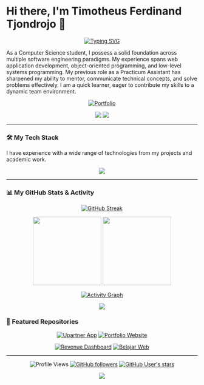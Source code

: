# Hi there, I'm Timotheus Ferdinand Tjondrojo 👋
<p align="center">
  <a href="https://git.io/typing-svg"><img src="https://readme-typing-svg.demolab.com?font=Fira+Code&weight=600&size=24&pause=1000&color=2ca35c&center=true&vCenter=true&width=500&lines=Full-Stack+Developer;Mobile+App+Developer;IoT+Enthusiast;Cybersecurity+Enthusiast;Problem+Solving;Object-Oriented+Programming;Creative+Thinker" alt="Typing SVG" /></a>
</p>

As a Computer Science student, I possess a solid foundation across multiple software engineering paradigms. My experience spans web application development, object-oriented programming, and low-level systems programming. My previous role as a Practicum Assistant has sharpened my ability to mentor, communicate technical concepts, and solve problems effectively. I am a quick learner, eager to contribute my skills to a dynamic team environment.

<p align="center">
<a href="https://portfolio-ferdinandtjondrojo.vercel.app/" target="_blank">
<img src="https://img.shields.io/badge/Portfolio-2ca35c?style=for-the-badge&logo=vercel&logoColor=white&labelColor=181717&shadow=true&plastic=true&logoWidth=20&fontSize=14" alt="Portfolio"/>
</a>
</p>

<p align="center">
  <a href="https://www.linkedin.com/in/ferdinandtj/" target="blank"><img src="https://img.shields.io/badge/LinkedIn-0077B5?style=for-the-badge&logo=linkedin&logoColor=white"/></a>
  <a href="https://github.com/FerdinandTJ" target="blank"><img src="https://img.shields.io/badge/GitHub-181717?style=for-the-badge&logo=github&logoColor=white"/></a>
</p>

---

### 🛠️ My Tech Stack

I have experience with a wide range of technologies from my projects and academic work.

<p align="center">
  <a href="https://skillicons.dev">
    <img src="https://skillicons.dev/icons?i=java,python,php,c,js,html,css,dart,swift,laravel,flask,flutter,bootstrap,tailwindcss,mysql,sqlite,firebase,git,github,docker,linux,postman,figma,powershell&perline=12" />
  </a>
</p>

---

### 📊 My GitHub Stats & Activity

<div align="center">

[![GitHub Streak](https://streak-stats.demolab.com/?user=ferdinandtj&theme=dark&background=0d1117&border=30363d&stroke=58a6ff&ring=58a6ff&fire=ff6b6b&currStreakNum=ffffff&sideNums=ffffff&currStreakLabel=58a6ff&sideLabels=8b949e&dates=8b949e)](https://git.io/streak-stats)

</div>

<p align="center">
  <img height="180em" src="https://github-readme-stats-sigma-five.vercel.app/api?username=ferdinandtj&show_icons=true&theme=github_dark&include_all_commits=true&count_private=true&border_color=30363d&bg_color=0d1117&title_color=58a6ff&text_color=c9d1d9&icon_color=58a6ff"/>
  <img height="180em" src="https://github-readme-stats-sigma-five.vercel.app/api/top-langs/?username=ferdinandtj&layout=compact&langs_count=8&theme=github_dark&border_color=30363d&bg_color=0d1117&title_color=58a6ff&text_color=c9d1d9"/>
</p>

<div align="center">
  
[![Activity Graph](https://github-readme-activity-graph.vercel.app/graph?username=ferdinandtj&theme=github-compact&bg_color=0d1117&color=58a6ff&line=58a6ff&point=c9d1d9&area=true&hide_border=true)](https://github.com/ashutosh00710/github-readme-activity-graph)

</div>

<p align="center">
  <img src="https://github-profile-trophy.vercel.app/?username=ferdinandtj&theme=onestar&no-frame=true&no-bg=true&margin-w=4&column=7" />
</p>

### 🚀 Featured Repositories

<div align="center">

[![Upartner App](https://github-readme-stats-sigma-five.vercel.app/api/pin/?username=ferdinandtj&repo=Upartner-App&theme=github_dark&border_color=30363d&bg_color=0d1117&title_color=58a6ff&text_color=c9d1d9&icon_color=58a6ff)](https://github.com/FerdinandTJ/Upartner-App)
[![Portfolio Website](https://github-readme-stats-sigma-five.vercel.app/api/pin/?username=ferdinandtj&repo=PortfolioWebsite&theme=github_dark&border_color=30363d&bg_color=0d1117&title_color=58a6ff&text_color=c9d1d9&icon_color=58a6ff)](https://github.com/FerdinandTJ/PortfolioWebsite)

[![Revenue Dashboard](https://github-readme-stats-sigma-five.vercel.app/api/pin/?username=ferdinandtj&repo=revenue-dashboard&theme=github_dark&border_color=30363d&bg_color=0d1117&title_color=58a6ff&text_color=c9d1d9&icon_color=58a6ff)](https://github.com/FerdinandTJ/revenue-dashboard)
[![Belajar Web](https://github-readme-stats-sigma-five.vercel.app/api/pin/?username=ferdinandtj&repo=belajar-web&theme=github_dark&border_color=30363d&bg_color=0d1117&title_color=58a6ff&text_color=c9d1d9&icon_color=58a6ff)](https://github.com/FerdinandTJ/belajar-web)

</div>

---

<div align="center">
  
![Profile Views](https://komarev.com/ghpvc/?username=ferdinandtj&label=Profile%20views&color=0e75b6&style=flat)
[![GitHub followers](https://img.shields.io/github/followers/ferdinandtj?label=Followers&style=social)](https://github.com/ferdinandtj?tab=followers)
[![GitHub User's stars](https://img.shields.io/github/stars/ferdinandtj?label=Stars&style=social)](https://github.com/ferdinandtj?tab=repositories)

</div>

<p align="center">
  <img src="https://capsule-render.vercel.app/api?type=waving&color=gradient&height=60&section=footer"/>
</p>

